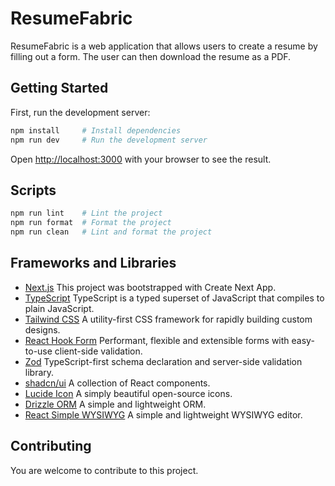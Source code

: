 # ResumeFabric

ResumeFabric is a web application that allows users to create a resume by filling out a form. The user can then download the resume as a PDF.

## Getting Started

First, run the development server:

```bash
npm install     # Install dependencies
npm run dev     # Run the development server
```

Open [http://localhost:3000](http://localhost:3000) with your browser to see the result.

## Scripts
```bash
npm run lint    # Lint the project
npm run format  # Format the project
npm run clean   # Lint and format the project
```

## Frameworks and Libraries

- [Next.js](https://nextjs.org/) This project was bootstrapped with Create Next App.
- [TypeScript](https://www.typescriptlang.org/) TypeScript is a typed superset of JavaScript that compiles to plain JavaScript.
- [Tailwind CSS](https://tailwindcss.com/) A utility-first CSS framework for rapidly building custom designs.
- [React Hook Form](https://react-hook-form.com/) Performant, flexible and extensible forms with easy-to-use client-side validation.
- [Zod](https://zod.dev/) TypeScript-first schema declaration and server-side validation library.
- [shadcn/ui](https://ui.shadcn.com/) A collection of React components.
- [Lucide Icon](https://lucide.dev/icons/) A simply beautiful open-source icons.
- [Drizzle ORM](https://orm.drizzle.team/) A simple and lightweight ORM.
- [React Simple WYSIWYG](https://www.npmjs.com/package/react-simple-wysiwyg) A simple and lightweight WYSIWYG editor.

## Contributing
You are welcome to contribute to this project.